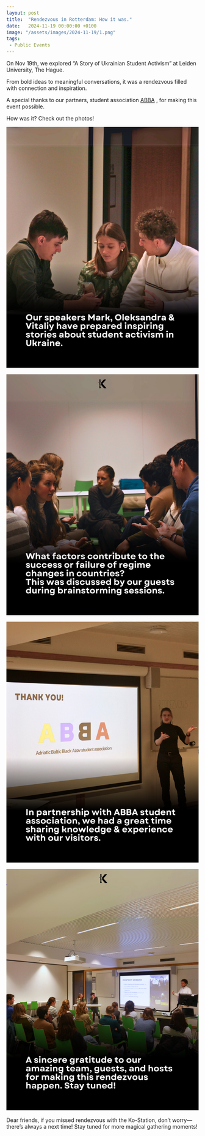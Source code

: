 ```yaml
---
layout: post
title:  "Rendezvous in Rotterdam: How it was."
date:   2024-11-19 00:00:00 +0100
image: "/assets/images/2024-11-19/1.png"
tags:
 - Public Events
---
```



On Nov 19th, we explored “A Story of Ukrainian Student Activism” at Leiden University, The Hague.

From bold ideas to meaningful conversations, it was a rendezvous filled with connection and inspiration.

A special thanks to our partners, student association [ABBA](https://www.instagram.com/abba.association.leiden/) , for making this event possible.

How was it? Check out the photos!

![alt text](/assets/images/2024-11-19/2.png)

![alt text](/assets/images/2024-11-19/3.png)

![alt text](/assets/images/2024-11-19/4.png)

![alt text](/assets/images/2024-11-19/5.png)



Dear friends, if you missed rendezvous with the Ko-Station, don’t worry—there’s always a next time! Stay tuned for more magical gathering moments!